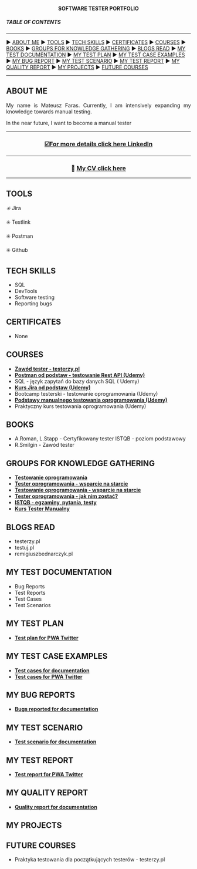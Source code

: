 <p align="center"><b>SOFTWARE TESTER PORTFOLIO</b></p>

##### TABLE OF CONTENTS

-----

:arrow_forward: [ABOUT ME](#aboutme) :arrow_forward: [TOOLS](#tools) :arrow_forward: [TECH SKILLS](#techskills) :arrow_forward: [CERTIFICATES](#certificates) :arrow_forward: [COURSES](#courses) 
:arrow_forward: [BOOKS](#books) :arrow_forward: [GROUPS FOR KNOWLEDGE GATHERING](#groupsforknowledgegathering) :arrow_forward: [BLOGS READ](#blogsread) :arrow_forward: [MY TEST DOCUMENTATION](#mytestDocumentation) :arrow_forward: [MY TEST PLAN](#mytestplan) :arrow_forward: [MY TEST CASE EXAMPLES](#mytestcaseexamples) :arrow_forward: [MY BUG REPORT](#mybugreports) :arrow_forward: [MY TEST SCENARIO](#mytestscenario) :arrow_forward: [MY TEST REPORT](#mytestreport) :arrow_forward: [MY QUALITY REPORT](#myqualityreport) :arrow_forward: [MY PROJECTS](#myprojects) :arrow_forward: [FUTURE COURSES](#futurecourses) 

-----

## <a name="aboutme">ABOUT ME</a>
<p align="justify">My name is Mateusz Faras. Currently, I am intensively expanding my knowledge towards manual testing.</p>

<p align="justify">In the near future, I want to become a manual tester</p>

-----

### <p align="center"><a href="https://www.linkedin.com/in/mateusz-faraś-284240227" target="_blank">☑️For more details click here <b>LinkedIn</b></a></p>

-----

### <p align="center">:scroll: <a href="https://drive.google.com/file/d/15qNBUDC1p08m6fahlgEO702M44S4gevD/view?usp=drive_link" target="_blank">My CV click here </a></p>

-----
## <a name="tools">TOOLS</a>

*:eight_spoked_asterisk:* Jira

:eight_spoked_asterisk: Testlink

:eight_spoked_asterisk: Postman

:eight_spoked_asterisk: Github

## <a name="techskills">TECH SKILLS</a>

- SQL
- DevTools
- Software testing
- Reporting bugs

## <a name="certificates">CERTIFICATES</a>

- None

## <a name="courses">COURSES</a>

- **[Zawód tester - testerzy.pl](http://edu.ittraining.pl/pokaz_dyplom/pl/9305)**
- **[Postman od podstaw - testowanie Rest API (Udemy)](https://www.udemy.com/certificate/UC-6f725ab1-90b6-45e5-a6d9-32317edb1e76/)**
- SQL - język zapytań do bazy danych SQL ( Udemy)
- **[Kurs Jira od podstaw (Udemy)](https://www.udemy.com/certificate/UC-b8be6fcf-7aaa-43fc-83ff-933ba97f93d9/)**
- Bootcamp testerski - testowanie oprogramowania (Udemy)
- **[Podstawy manualnego testowania oprogramowania (Udemy)](https://www.udemy.com/certificate/UC-cfddd341-ae42-4086-b479-61bcaa24a41d/)**
- Praktyczny kurs testowania oprogramowania (Udemy)

## <a name="books">BOOKS</a>

- A.Roman, L.Stapp - Certyfikowany tester ISTQB - poziom podstawowy
- R.Smilgin - Zawód tester

## <a name="groupsforknowledgegathering">GROUPS FOR KNOWLEDGE GATHERING</a>

- **[Testowanie oprogramowania](https://www.facebook.com/groups/141683635854223)**
- **[Tester oprogramowania - wsparcie na starcie](https://www.facebook.com/groups/417833158717454)**
- **[Testowanie oprogramowania - wsparcie na starcie](https://www.facebook.com/groups/215557562210470)**
- **[Tester oprogramowania - jak nim zostać?](https://www.facebook.com/groups/531570473876610)**
- **[ISTQB - egzaminy, pytania, testy](https://www.facebook.com/groups/194288250951242)**
- **[Kurs Tester Manualny](https://www.facebook.com/groups/246926649684135)**

## <a name="blogsread">BLOGS READ</a>

- testerzy.pl
- testuj.pl
- remigiuszbednarczyk.pl

## <a name="mytestdocumentation">MY TEST DOCUMENTATION</a>

- Bug Reports
- Test Reports
- Test Cases
- Test Scenarios

## <a name="mytestplan">MY TEST PLAN</a>

- **[Test plan for PWA Twitter](https://drive.google.com/file/d/1Cqzn_8Jhn-2-bx8LyKwvEAbhFtSxZ613/view?usp=drive_link)**

## <a name="mytestcaseexamples">MY TEST CASE EXAMPLES</a>

- **[Test cases for documentation](https://docs.google.com/spreadsheets/d/1c8bvixIfDQ3QzkO3gHKFdwh4C_mGfcEf/edit?usp=drive_link&ouid=117004017568442638426&rtpof=true&sd=true)**
- **[Test cases for PWA Twitter](https://drive.google.com/file/d/1HyzE03Mkmo4mLfl_YXkxJ7Q-kbkB4uze/view?usp=drive_link)**

## <a name="mybugreports">MY BUG REPORTS</a>

- **[Bugs reported for documentation](https://drive.google.com/file/d/1xVMDtHAPEn4MsqmyyUIECoaUH7ssvzxr/view?usp=drive_link)**

## <a name="mytestscenario">MY TEST SCENARIO</a>

- **[Test scenario for documentation](https://docs.google.com/spreadsheets/d/1aq9b3Hl9GGcLVyvz0pthd9xok_4FdLjZ/edit?usp=drive_link&ouid=117004017568442638426&rtpof=true&sd=true)**

## <a name="mytestreport">MY TEST REPORT</a>

- **[Test report for PWA Twitter](https://drive.google.com/file/d/1QMxl2gbQyD6s4gEatPSHDn5_RNGyWuw2/view?usp=drive_link)**

## <a name="myqualityreport">MY QUALITY REPORT</a>

- **[Quality report for documentation](https://drive.google.com/file/d/1NCP6BTNEBHVjsiXhZFpZophxIXnBuZ5E/view?usp=drive_link)**
  
## <a name="myprojects">MY PROJECTS</a>


## <a name="futurecourses">FUTURE COURSES</a>

- Praktyka testowania dla początkujących testerów - testerzy.pl 
